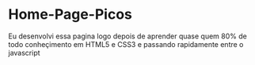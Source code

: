 # Home-Page-Picos
Eu desenvolvi essa pagina logo depois de aprender quase quem 80% de todo conheçimento em HTML5 e CSS3 e passando rapidamente entre o javascript
